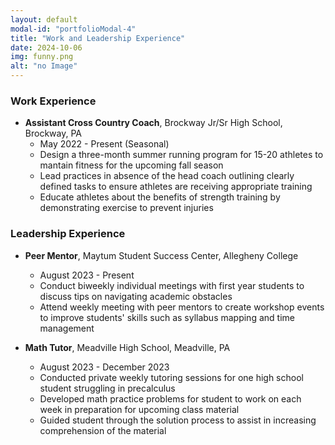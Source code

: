 ```yaml
---
layout: default
modal-id: "portfolioModal-4"
title: "Work and Leadership Experience"
date: 2024-10-06
img: funny.png
alt: "no Image"
---
```


### Work Experience
- **Assistant Cross Country Coach**, Brockway Jr/Sr High School, Brockway, PA
    - May 2022 - Present (Seasonal)
    - Design a three-month summer running program for 15-20 athletes to mantain fitness for the upcoming fall season
    - Lead practices in absence of the head coach outlining clearly defined tasks to ensure athletes are receiving appropriate training
    - Educate athletes about the benefits of strength training by demonstrating exercise to prevent injuries


### Leadership Experience
- **Peer Mentor**, Maytum Student Success Center, Allegheny College
    - August 2023 - Present
    - Conduct biweekly individual meetings with first year students to discuss tips on navigating academic obstacles
    - Attend weekly meeting with peer mentors to create workshop events to improve students' skills such as syllabus mapping and time management

- **Math Tutor**, Meadville High School, Meadville, PA
    - August 2023 - December 2023
    - Conducted private weekly tutoring sessions for one high school student struggling in precalculus
    - Developed math practice problems for student to work on each week in preparation for upcoming class material
    - Guided student through the solution process to assist in increasing comprehension of the material